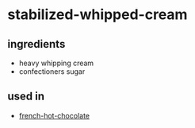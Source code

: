# stabilized-whipped-cream


## ingredients
- heavy whipping cream
- confectioners sugar




## used in
- [french-hot-chocolate](../beverages/french-hot-chocolate.md)